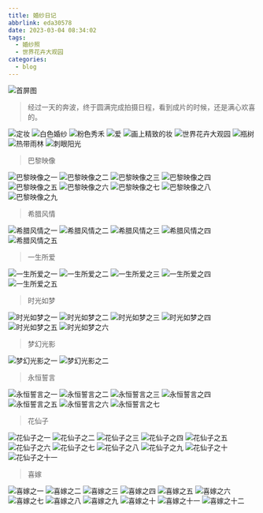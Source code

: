 ```yaml
---
title: 婚纱日记
abbrlink: eda30578
date: 2023-03-04 08:34:02
tags:
  - 婚纱照
  - 世界花卉大观园
categories:
  - blog
---
```


![首屏图](https://s11.ax1x.com/2024/02/08/pF1j3wD.jpg)

<!-- more -->

> 经过一天的奔波，终于圆满完成拍摄日程，看到成片的时候，还是满心欢喜的。

![定妆](https://s11.ax1x.com/2024/02/08/pF1jQOK.jpg)
![白色婚纱](https://s11.ax1x.com/2024/02/08/pF1jMy6.jpg)
![粉色秀禾](https://s11.ax1x.com/2024/02/08/pF1j8Te.jpg)
![爱](https://s11.ax1x.com/2024/02/09/pF3KPeS.jpg)
![画上精致的妆](https://s11.ax1x.com/2024/02/09/pF3K9L8.jpg)
![世界花卉大观园](https://s11.ax1x.com/2024/02/08/pF1j3wD.jpg)
![瓶树](https://s11.ax1x.com/2024/02/08/pF1jJFH.jpg)
![热带雨林](https://s11.ax1x.com/2024/02/08/pF1jYYd.jpg)
![刺眼阳光](https://s11.ax1x.com/2024/02/09/pF3KFoQ.jpg)

> 巴黎映像

![巴黎映像之一](https://s11.ax1x.com/2024/02/21/pFtuthD.jpg)
![巴黎映像之二](https://s11.ax1x.com/2024/02/21/pFtuJAK.jpg)
![巴黎映像之三](https://s11.ax1x.com/2024/02/21/pFtuYtO.jpg)
![巴黎映像之四](https://s11.ax1x.com/2024/02/10/pF3ceL6.jpg)
![巴黎映像之五](https://s11.ax1x.com/2024/02/10/pF3cneK.jpg)
![巴黎映像之六](https://s11.ax1x.com/2024/02/20/pFYDI3j.jpg)
![巴黎映像之七](https://s11.ax1x.com/2024/02/20/pFYDqbV.jpg)
![巴黎映像之八](https://s11.ax1x.com/2024/02/20/pFYDOET.jpg)
![巴黎映像之九](https://s11.ax1x.com/2024/02/20/pFYDbD0.jpg)

> 希腊风情

![希腊风情之一](https://s11.ax1x.com/2024/02/10/pF3cQFe.jpg)
![希腊风情之二](https://s11.ax1x.com/2024/02/10/pF3cKoD.jpg)
![希腊风情之三](https://s11.ax1x.com/2024/02/10/pF3clJH.jpg)
![希腊风情之四](https://s11.ax1x.com/2024/02/10/pF3c8SA.jpg)
![希腊风情之五](https://s11.ax1x.com/2024/02/10/pF3c1Wd.jpg)

> 一生所爱

![一生所爱之一](https://s11.ax1x.com/2024/02/11/pF3HIa9.jpg)
![一生所爱之二](https://s11.ax1x.com/2024/02/11/pF3HH8x.jpg)
![一生所爱之三](https://s11.ax1x.com/2024/02/11/pF3H5VJ.jpg)
![一生所爱之四](https://s11.ax1x.com/2024/02/11/pF3Ho5R.jpg)
![一生所爱之五](https://s11.ax1x.com/2024/02/11/pF3Hhb4.jpg)

> 时光如梦

![时光如梦之一](https://s11.ax1x.com/2024/02/11/pF3H7P1.jpg)
![时光如梦之二](https://s11.ax1x.com/2024/02/18/pFJ1Css.jpg)
![时光如梦之三](https://s11.ax1x.com/2024/02/18/pFJ1SzQ.jpg)
![时光如梦之四](https://s11.ax1x.com/2024/02/18/pFJ1kd0.jpg)
![时光如梦之五](https://s11.ax1x.com/2024/02/18/pFJ19Mj.jpg)
![时光如梦之六](https://s11.ax1x.com/2024/02/18/pFJlzRg.jpg)

> 梦幻光影

![梦幻光影之一](https://s11.ax1x.com/2024/02/11/pF3Hb26.jpg)
![梦幻光影之二](https://s11.ax1x.com/2024/02/11/pF3HqxK.jpg)

> 永恒誓言

![永恒誓言之一](https://s11.ax1x.com/2024/02/18/pFJ1FZq.jpg)
![永恒誓言之二](https://s11.ax1x.com/2024/02/18/pFJ1PLn.jpg)
![永恒誓言之三](https://s11.ax1x.com/2024/02/18/pFJ1AoV.jpg)
![永恒誓言之四](https://s11.ax1x.com/2024/02/18/pFJ1Bwt.jpg)
![永恒誓言之五](https://s11.ax1x.com/2024/02/18/pFJ1DTP.jpg)
![永恒誓言之六](https://s11.ax1x.com/2024/02/18/pFJ1sFf.jpg)
![永恒誓言之七](https://s11.ax1x.com/2024/02/18/pFJ10eI.jpg)

> 花仙子

![花仙子之一](https://s11.ax1x.com/2024/02/18/pFJ1yY8.jpg)
![花仙子之二](https://s11.ax1x.com/2024/02/18/pFJ1gSg.jpg)
![花仙子之三](https://s11.ax1x.com/2024/02/18/pFJ16fS.jpg)
![花仙子之四](https://s11.ax1x.com/2024/02/18/pFJ12lQ.jpg)
![花仙子之五](https://s11.ax1x.com/2024/02/19/pFJXrQA.jpg)
![花仙子之六](https://s11.ax1x.com/2024/02/19/pFJX0RH.jpg)
![花仙子之七](https://s11.ax1x.com/2024/02/19/pFJXyLt.jpg)
![花仙子之八](https://s11.ax1x.com/2024/02/19/pFJXssI.jpg)
![花仙子之九](https://s11.ax1x.com/2024/02/19/pFJXBzd.jpg)
![花仙子之十](https://s11.ax1x.com/2024/02/19/pFJXceP.jpg)
![花仙子之十一](https://s11.ax1x.com/2024/02/19/pFJX2o8.jpg)

> 喜嫁

![喜嫁之一](https://s11.ax1x.com/2024/02/19/pFJXgdf.jpg)
![喜嫁之二](https://s11.ax1x.com/2024/02/19/pFJjYlj.jpg)
![喜嫁之三](https://s11.ax1x.com/2024/02/19/pFJjNXn.jpg)
![喜嫁之四](https://s11.ax1x.com/2024/02/19/pFJjt6s.jpg)
![喜嫁之五](https://s11.ax1x.com/2024/02/19/pFJjJpQ.jpg)
![喜嫁之六](https://s11.ax1x.com/2024/02/19/pFJj8fg.jpg)
![喜嫁之七](https://s11.ax1x.com/2024/02/19/pFJjamq.jpg)
![喜嫁之八](https://s11.ax1x.com/2024/02/19/pFJjd00.jpg)
![喜嫁之九](https://s11.ax1x.com/2024/02/19/pFJjw7V.jpg)
![喜嫁之十](https://s11.ax1x.com/2024/02/20/pFYDTvn.jpg)
![喜嫁之十一](https://s11.ax1x.com/2024/02/20/pFYDHuq.jpg)
![喜嫁之十二](https://s11.ax1x.com/2024/02/20/pFYDogs.jpg)
